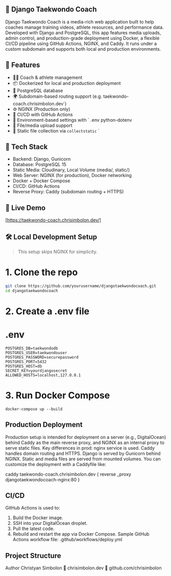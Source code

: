 ## 🥋 Django Taekwondo Coach

Django Taekwondo Coach is a media-rich web application built to help coaches manage training videos, athlete resources, and performance data. Developed with Django and PostgreSQL, this app features media uploads, admin control, and production-grade deployment using Docker, a flexible CI/CD pipeline using GitHub Actions, NGINX, and Caddy.
It runs under a custom subdomain and supports both local and production environments.

## 🚀 Features

- 🧑🏫 Coach & athlete management
- 📦 Dockerized for local and production deployment
- 🐘 PostgreSQL database
- 🌍 Subdomain-based routing support (e.g. taekwondo-coach.chrisimbolon.dev`)
- ⚙ NGINX (Production only)
- 🔄 CI/CD with GitHub Actions
- 🧪 Environment-based settings with ` .env python-dotenv
- 💾 File/media upload support
- 🧹 Static file collection via `collectstatic`
  `

## 🧱 Tech Stack

- Backend: Django, Gunicorn
- Database: PostgreSQL 15
- Static Media: Cloudinary, Local Volume (media/, static/)
- Web Server: NGINX (for production), Docker networking
- Docker + Docker Compose
- CI/CD: GitHub Actions
- Reverse Proxy: Caddy (subdomain routing + HTTPS)

## 🚀 Live Demo

[https://taekwondo-coach.chrisimbolon.dev/]

## 🛠 Local Development Setup

> This setup skips NGINX for simplicity.

# 1. Clone the repo

```bash
git clone https://github.com/yourusername/djangotaekwondocoach.git
cd djangotaekwondocoach
```

# 2. Create a .env file

# .env

```
POSTGRES_DB=taekwondodb
POSTGRES_USER=taekwondouser
POSTGRES_PASSWORD=securepassword
POSTGRES_PORT=5432
POSTGRES_HOST=db
SECRET_KEY=yourdjangosecret
ALLOWED_HOSTS=localhost,127.0.0.1
```

# 3. Run Docker Compose

```
docker-compose up --build
```

## Production Deployment

Production setup is intended for deployment on a server (e.g., DigitalOcean) behind Caddy as the main
reverse proxy, and NGINX as an internal proxy to serve static files.
Key differences in prod:
nginx service is used.
Caddy handles domain routing and HTTPS.
Django is served by Gunicorn behind NGINX.
Static and media files are served from mounted volumes.
You can customize the deployment with a Caddyfile like:

caddy
taekwondo-coach.chrisimbolon.dev {
reverse
\_proxy djangotaekwondocoach-nginx:80
}

## CI/CD

GitHub Actions is used to:

1. Build the Docker image.
2. SSH into your DigitalOcean droplet.
3. Pull the latest code.
4. Rebuild and restart the app via Docker Compose.
   Sample GitHub Actions workflow file: .github/workflows/deploy.yml

## Project Structure

Author
Christyan Simbolon
🔗 chrisimbolon.dev
🐙 github.com/chrisimbolon
